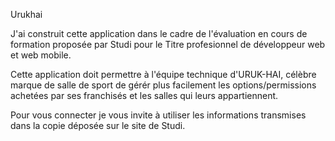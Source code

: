 Urukhai

J'ai construit cette application dans le cadre de l'évaluation en cours de formation proposée par Studi
pour le Titre profesionnel de développeur web et web mobile.

Cette application doit permettre à l'équipe technique d'URUK-HAI, célèbre marque de salle de sport de gérér
plus facilement les options/permissions achetées par ses franchisés et les salles qui leurs appartiennent.

Pour vous connecter je vous invite à utiliser les informations transmises  dans la copie déposée sur le site 
de Studi.
